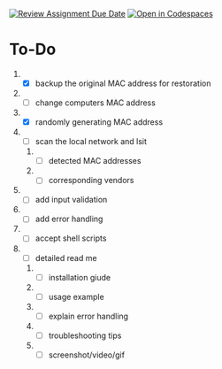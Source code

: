 [![Review Assignment Due Date](https://classroom.github.com/assets/deadline-readme-button-22041afd0340ce965d47ae6ef1cefeee28c7c493a6346c4f15d667ab976d596c.svg)](https://classroom.github.com/a/tp86o73G)
[![Open in Codespaces](https://classroom.github.com/assets/launch-codespace-2972f46106e565e64193e422d61a12cf1da4916b45550586e14ef0a7c637dd04.svg)](https://classroom.github.com/open-in-codespaces?assignment_repo_id=17754093)

# To-Do 
1. - [x] backup the original MAC address for restoration 
2. - [ ] change computers MAC address 
3. - [x] randomly generating MAC address 
4. - [ ] scan the local network and lsit 
    1. - [ ] detected MAC addresses 
    2. - [ ] corresponding vendors 
5. - [ ] add input validation 
6. - [ ] add error handling 
7. - [ ] accept shell scripts 
8. - [ ] detailed read me 
    1. - [ ] installation giude 
    2. - [ ] usage example 
    3. - [ ] explain error handling 
    4. - [ ] troubleshooting tips 
    5. - [ ] screenshot/video/gif 